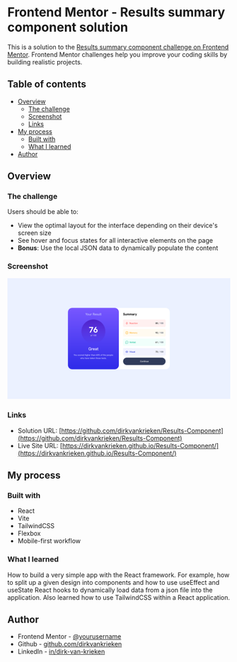 # Frontend Mentor - Results summary component solution

This is a solution to the [Results summary component challenge on Frontend Mentor](https://www.frontendmentor.io/challenges/results-summary-component-CE_K6s0maV). Frontend Mentor challenges help you improve your coding skills by building realistic projects.

## Table of contents

- [Overview](#overview)
  - [The challenge](#the-challenge)
  - [Screenshot](#screenshot)
  - [Links](#links)
- [My process](#my-process)
  - [Built with](#built-with)
  - [What I learned](#what-i-learned)
- [Author](#author)

## Overview

### The challenge

Users should be able to:

- View the optimal layout for the interface depending on their device's screen size
- See hover and focus states for all interactive elements on the page
- **Bonus**: Use the local JSON data to dynamically populate the content

### Screenshot

![](./screenshot.png)

### Links

- Solution URL: [https://github.com/dirkvankrieken/Results-Component](https://github.com/dirkvankrieken/Results-Component)
- Live Site URL: [https://dirkvankrieken.github.io/Results-Component/](https://dirkvankrieken.github.io/Results-Component/)

## My process

### Built with

- React
- Vite
- TailwindCSS
- Flexbox
- Mobile-first workflow

### What I learned

How to build a very simple app with the React framework.
For example, how to split up a given design into components and how to use useEffect and useState React hooks to dynamically load data from a json file into the application.
Also learned how to use TailwindCSS within a React application.

## Author

- Frontend Mentor - [@yourusername](https://www.frontendmentor.io/profile/yourusername)
- Github - [github.com/dirkvankrieken](https://github.com/dirkvankrieken)
- LinkedIn - [in/dirk-van-krieken](https://www.linkedin.com/in/dirk-van-krieken/)
